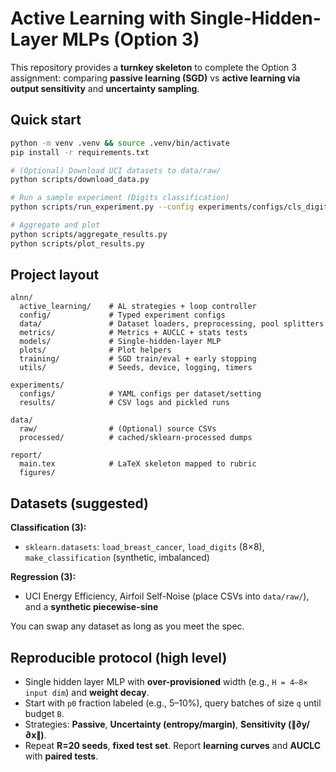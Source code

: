 # Active Learning with Single-Hidden-Layer MLPs (Option 3)

This repository provides a **turnkey skeleton** to complete the Option 3 assignment:
comparing **passive learning (SGD)** vs **active learning via output sensitivity** and **uncertainty sampling**.

## Quick start

```bash
python -m venv .venv && source .venv/bin/activate
pip install -r requirements.txt

# (Optional) Download UCI datasets to data/raw/
python scripts/download_data.py

# Run a sample experiment (Digits classification)
python scripts/run_experiment.py --config experiments/configs/cls_digits.yaml

# Aggregate and plot
python scripts/aggregate_results.py
python scripts/plot_results.py
```

## Project layout

```
alnn/
  active_learning/    # AL strategies + loop controller
  config/             # Typed experiment configs
  data/               # Dataset loaders, preprocessing, pool splitters
  metrics/            # Metrics + AUCLC + stats tests
  models/             # Single-hidden-layer MLP
  plots/              # Plot helpers
  training/           # SGD train/eval + early stopping
  utils/              # Seeds, device, logging, timers

experiments/
  configs/            # YAML configs per dataset/setting
  results/            # CSV logs and pickled runs

data/
  raw/                # (Optional) source CSVs
  processed/          # cached/sklearn-processed dumps

report/
  main.tex            # LaTeX skeleton mapped to rubric
  figures/
```

## Datasets (suggested)

**Classification (3):**
- `sklearn.datasets`: `load_breast_cancer`, `load_digits` (8×8), `make_classification` (synthetic, imbalanced)

**Regression (3):**
- UCI Energy Efficiency, Airfoil Self-Noise (place CSVs into `data/raw/`), and a **synthetic piecewise-sine**

You can swap any dataset as long as you meet the spec.

## Reproducible protocol (high level)

- Single hidden layer MLP with **over-provisioned** width (e.g., `H = 4–8× input dim`) and **weight decay**.
- Start with `p0` fraction labeled (e.g., 5–10%), query batches of size `q` until budget `B`.
- Strategies: **Passive**, **Uncertainty (entropy/margin)**, **Sensitivity (∥∂y/∂x∥)**.
- Repeat **R=20 seeds**, **fixed test set**. Report **learning curves** and **AUCLC** with **paired tests**.
